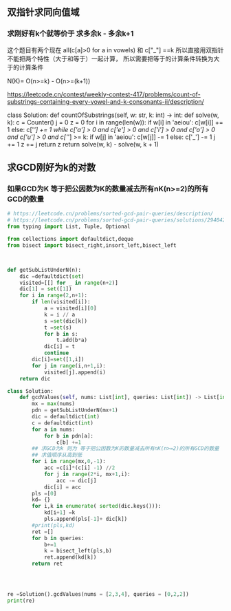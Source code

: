 
## 双指针求同向值域


### 求刚好有k个就等价于 求多余k - 多余k+1
这个题目有两个现在 all(c[a]>0 for a in vowels) 和 c["_"] ==k 所以直接用双指针不能把两个特性（大于和等于）一起计算，
所以需要把等于的计算条件转换为大于的计算条件

N(K)= O(n>=k) - O(n>=(k+1))

https://leetcode.cn/contest/weekly-contest-417/problems/count-of-substrings-containing-every-vowel-and-k-consonants-ii/description/

class Solution:
    def countOfSubstrings(self, w: str, k: int) -> int:
        def solve(w, k):
            c = Counter()
            j = 0
            z = 0
            for i in range(len(w)):
                if w[i] in 'aeiou':
                    c[w[i]] += 1
                else:
                    c['_'] += 1
                while c['a'] > 0 and c['e'] > 0 and c['i'] > 0 and c['o'] > 0 and c['u'] > 0 and c['_'] >= k:
                    if w[j] in 'aeiou':
                        c[w[j]] -= 1
                    else:
                        c['_'] -= 1
                    j += 1
                z += j
            return z
        return solve(w, k) - solve(w, k + 1)

## 求GCD刚好为k的对数

### 如果GCD为K 等于把公因数为K的数量减去所有nK(n>=2)的所有GCD的数量

```python
# https://leetcode.cn/problems/sorted-gcd-pair-queries/description/
# https://leetcode.cn/problems/sorted-gcd-pair-queries/solutions/2940421/er-fen-rong-chi-by-tsreaper-k5yq/
from typing import List, Tuple, Optional

from collections import defaultdict,deque
from bisect import bisect_right,insort_left,bisect_left



def getSubListUnderN(n):
    dic =defaultdict(set)
    visited=[[] for _ in range(n+2)]
    dic[1] = set([1])
    for i in range(2,n+1):
        if len(visited[i]):
            a = visited[i][0]
            k = i // a
            s =set(dic[k])
            t =set(s)
            for b in s:
                t.add(b*a) 
            dic[i] = t
            continue
        dic[i]=set([1,i])
        for j in range(i,n+1,i):
            visited[j].append(i)
    return dic

class Solution:
    def gcdValues(self, nums: List[int], queries: List[int]) -> List[int]:
        mx = max(nums)
        pdn = getSubListUnderN(mx+1)
        dic = defaultdict(int)
        c = defaultdict(int)
        for a in nums:
            for b in pdn[a]:
                c[b] +=1
        ## 求GCD为k 则为 等于把公因数为K的数量减去所有nK(n>=2)的所有GCD的数量
        ## 求值顺序从高到低
        for i in range(mx,0,-1):
            acc =c[i]*(c[i] -1) //2
            for j in range(2*i, mx+1,i):
                acc -= dic[j]
            dic[i] = acc
        pls =[0] 
        kd= {}
        for i,k in enumerate( sorted(dic.keys())):
            kd[i+1] =k 
            pls.append(pls[-1]+ dic[k])
        #print(pls,kd)
        ret =[]
        for b in queries:
            b+=1
            k = bisect_left(pls,b)
            ret.append(kd[k])
        return ret




re =Solution().gcdValues(nums = [2,3,4], queries = [0,2,2])
print(re)
```